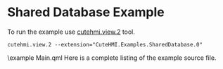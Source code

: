 # Shared Database Example

To run the example use [cutehmi.view.2](../../../../tools/cutehmi.view.2/) tool.
```
cutehmi.view.2 --extension="CuteHMI.Examples.SharedDatabase.0"
```

\example Main.qml
Here is a complete listing of the example source file.

